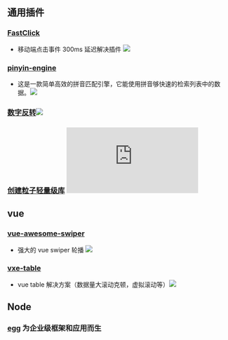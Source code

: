 ## 通用插件

### [FastClick](https://github.com/ftlabs/fastclick)

- 移动端点击事件 300ms 延迟解决插件 ![](https://img.shields.io/github/stars/ftlabs/fastclick?style=social)

### [pinyin-engine](https://github.com/aui/pinyin-engine)

- 这是一款简单高效的拼音匹配引擎，它能使用拼音够快速的检索列表中的数据。![](https://img.shields.io/github/stars/aui/pinyin-engine?style=social)

### [数字反转](https://github.com/HubSpot/odometer)![](https://img.shields.io/github/stars/HubSpot/odometer?style=social)

### [创建粒子轻量级库](https://github.com/VincentGarreau/particles.js/) ![](https://img.shields.io/github/stars/VincentGarreau/particles.js?style=social)

## vue

### [vue-awesome-swiper](https://github.com/surmon-china/vue-awesome-swiper)

- 强大的 vue swiper 轮播 ![](https://img.shields.io/github/stars/surmon-china/vue-awesome-swiper?style=social)

### [vxe-table](https://github.com/x-extends/vxe-table)

- vue table 解决方案（数据量大滚动克顿，虚拟滚动等）![](https://img.shields.io/github/stars/x-extends/vxe-table?style=social)

## Node

### [egg](https://eggjs.org/zh-cn/) 为企业级框架和应用而生
